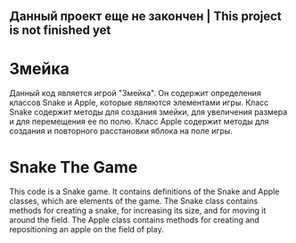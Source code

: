 ## Данный проект еще не закончен | This project is not finished yet

# Змейка
Данный код является игрой "Змейка". Он содержит определения классов Snake и Apple, которые являются элементами игры. Класс Snake содержит методы для создания змейки, для увеличения размера и для перемещения ее по полю. Класс Apple содержит методы для создания и повторного расстановки яблока на поле игры.

# Snake The Game
This code is a Snake game. It contains definitions of the Snake and Apple classes, which are elements of the game. The Snake class contains methods for creating a snake, for increasing its size, and for moving it around the field. The Apple class contains methods for creating and repositioning an apple on the field of play.
